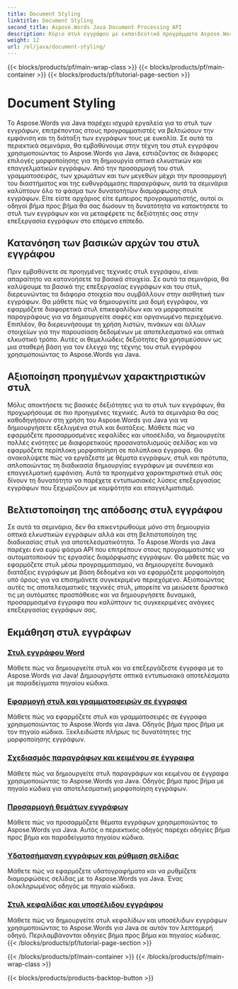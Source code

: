 ```yaml
---
title: Document Styling
linktitle: Document Styling
second_title: Aspose.Words Java Document Processing API
description: Κύριο στυλ εγγράφου με εκπαιδευτικά προγράμματα Aspose.Words for Java. Μάθετε προηγμένες τεχνικές μορφοποίησης για οπτικά ελκυστικά και αποτελεσματικά έγγραφα.
weight: 12
url: /el/java/document-styling/
---
```


{{< blocks/products/pf/main-wrap-class >}}
{{< blocks/products/pf/main-container >}}
{{< blocks/products/pf/tutorial-page-section >}}

# Document Styling


Το Aspose.Words για Java παρέχει ισχυρά εργαλεία για το στυλ των εγγράφων, επιτρέποντας στους προγραμματιστές να βελτιώσουν την εμφάνιση και τη διάταξη των εγγράφων τους με ευκολία. Σε αυτά τα περιεκτικά σεμινάρια, θα εμβαθύνουμε στην τέχνη του στυλ εγγράφου χρησιμοποιώντας το Aspose.Words για Java, εστιάζοντας σε διάφορες επιλογές μορφοποίησης για τη δημιουργία οπτικά ελκυστικών και επαγγελματικών εγγράφων. Από την προσαρμογή του στυλ γραμματοσειράς, των χρωμάτων και των μεγεθών μέχρι την προσαρμογή του διαστήματος και της ευθυγράμμισης παραγράφων, αυτά τα σεμινάρια καλύπτουν όλο το φάσμα των δυνατοτήτων διαμόρφωσης στυλ εγγράφων. Είτε είστε αρχάριος είτε έμπειρος προγραμματιστής, αυτοί οι οδηγοί βήμα προς βήμα θα σας δώσουν τη δυνατότητα να κατακτήσετε το στυλ των εγγράφων και να μεταφέρετε τις δεξιότητές σας στην επεξεργασία εγγράφων στο επόμενο επίπεδο.

## Κατανόηση των βασικών αρχών του στυλ εγγράφου

Πριν εμβαθύνετε σε προηγμένες τεχνικές στυλ εγγράφου, είναι απαραίτητο να κατανοήσετε τα βασικά στοιχεία. Σε αυτά τα σεμινάρια, θα καλύψουμε τα βασικά της επεξεργασίας εγγράφων και του στυλ, διερευνώντας τα διάφορα στοιχεία που συμβάλλουν στην αισθητική των εγγράφων. Θα μάθετε πώς να δημιουργείτε μια δομή εγγράφου, να εφαρμόζετε διαφορετικά στυλ επικεφαλίδων και να μορφοποιείτε παραγράφους για να δημιουργείτε σαφές και οργανωμένο περιεχόμενο. Επιπλέον, θα διερευνήσουμε τη χρήση λιστών, πινάκων και άλλων στοιχείων για την παρουσίαση δεδομένων με αποτελεσματικό και οπτικά ελκυστικό τρόπο. Αυτές οι θεμελιώδεις δεξιότητες θα χρησιμεύσουν ως μια σταθερή βάση για τον έλεγχο της τέχνης του στυλ εγγράφου χρησιμοποιώντας το Aspose.Words για Java.

## Αξιοποίηση προηγμένων χαρακτηριστικών στυλ

Μόλις αποκτήσετε τις βασικές δεξιότητες για το στυλ των εγγράφων, θα προχωρήσουμε σε πιο προηγμένες τεχνικές. Αυτά τα σεμινάρια θα σας καθοδηγήσουν στη χρήση του Aspose.Words για Java για να δημιουργήσετε εξελιγμένα στυλ και διατάξεις. Μάθετε πώς να εφαρμόζετε προσαρμοσμένες κεφαλίδες και υποσέλιδα, να δημιουργείτε πολλές ενότητες με διαφορετικούς προσανατολισμούς σελίδας και να εφαρμόζετε περίπλοκη μορφοποίηση σε πολύπλοκα έγγραφα. Θα ανακαλύψετε πώς να εργάζεστε με θέματα εγγράφων, στυλ και πρότυπα, απλοποιώντας τη διαδικασία δημιουργίας εγγράφων με συνέπεια και επαγγελματική εμφάνιση. Αυτά τα προηγμένα χαρακτηριστικά στυλ σάς δίνουν τη δυνατότητα να παρέχετε εντυπωσιακές λύσεις επεξεργασίας εγγράφων που ξεχωρίζουν με κομψότητα και επαγγελματισμό.

## Βελτιστοποίηση της απόδοσης στυλ εγγράφου

Σε αυτά τα σεμινάρια, δεν θα επικεντρωθούμε μόνο στη δημιουργία οπτικά ελκυστικών εγγράφων αλλά και στη βελτιστοποίηση της διαδικασίας στυλ για αποτελεσματικότητα. Το Aspose.Words για Java παρέχει ένα ευρύ φάσμα API που επιτρέπουν στους προγραμματιστές να αυτοματοποιούν τις εργασίες διαμόρφωσης εγγράφων. Θα μάθετε πώς να εφαρμόζετε στυλ μέσω προγραμματισμού, να δημιουργείτε δυναμικά διατάξεις εγγράφων με βάση δεδομένα και να εφαρμόζετε μορφοποίηση υπό όρους για να επισημάνετε συγκεκριμένο περιεχόμενο. Αξιοποιώντας αυτές τις αποτελεσματικές τεχνικές στυλ, μπορείτε να μειώσετε δραστικά τις μη αυτόματες προσπάθειες και να δημιουργήσετε δυναμικά, προσαρμοσμένα έγγραφα που καλύπτουν τις συγκεκριμένες ανάγκες επεξεργασίας εγγράφων σας.

## Εκμάθηση στυλ εγγράφων
### [Στυλ εγγράφου Word](./word-document-styling/)
Μάθετε πώς να δημιουργείτε στυλ και να επεξεργάζεστε έγγραφα με το Aspose.Words για Java! Δημιουργήστε οπτικά εντυπωσιακά αποτελέσματα με παραδείγματα πηγαίου κώδικα. 
### [Εφαρμογή στυλ και γραμματοσειρών σε έγγραφα](./applying-styles-fonts/)
Μάθετε πώς να εφαρμόζετε στυλ και γραμματοσειρές σε έγγραφα χρησιμοποιώντας το Aspose.Words για Java. Οδηγός βήμα προς βήμα με τον πηγαίο κώδικα. Ξεκλειδώστε πλήρως τις δυνατότητες της μορφοποίησης εγγράφων.
### [Σχεδιασμός παραγράφων και κειμένου σε έγγραφα](./styling-paragraphs-text/)
Μάθετε πώς να δημιουργείτε στυλ παραγράφων και κειμένου σε έγγραφα χρησιμοποιώντας το Aspose.Words για Java. Οδηγός βήμα προς βήμα με πηγαίο κώδικα για αποτελεσματική μορφοποίηση εγγράφων.
### [Προσαρμογή θεμάτων εγγράφων](./customizing-document-themes/)
Μάθετε πώς να προσαρμόζετε θέματα εγγράφων χρησιμοποιώντας το Aspose.Words για Java. Αυτός ο περιεκτικός οδηγός παρέχει οδηγίες βήμα προς βήμα και παραδείγματα πηγαίου κώδικα.
### [Υδατοσήμανση εγγράφων και ρύθμιση σελίδας](./document-watermarking-page-setup/)
Μάθετε πώς να εφαρμόζετε υδατογραφήματα και να ρυθμίζετε διαμορφώσεις σελίδας με το Aspose.Words για Java. Ένας ολοκληρωμένος οδηγός με πηγαίο κώδικα.
### [Στυλ κεφαλίδας και υποσέλιδου εγγράφου](./document-header-footer-styling/)
Μάθετε πώς να δημιουργείτε στυλ κεφαλίδων και υποσέλιδων εγγράφων χρησιμοποιώντας το Aspose.Words για Java σε αυτόν τον λεπτομερή οδηγό. Περιλαμβάνονται οδηγίες βήμα προς βήμα και πηγαίος κώδικας.
{{< /blocks/products/pf/tutorial-page-section >}}

{{< /blocks/products/pf/main-container >}}
{{< /blocks/products/pf/main-wrap-class >}}

{{< blocks/products/products-backtop-button >}}
